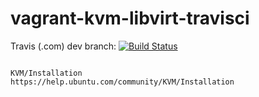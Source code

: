 # vagrant-kvm-libvirt-travisci

Travis (.com) dev branch:
[![Build Status](https://travis-ci.com/githubfoam/vagrant-kvm-libvirt-travisci.svg?branch=test)](https://travis-ci.com/githubfoam/vagrant-kvm-libvirt-travisci)  

~~~~

KVM/Installation
https://help.ubuntu.com/community/KVM/Installation


~~~~
